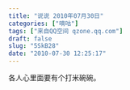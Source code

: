 ```yaml
---
title: "说说 2010年07月30日"
categories: ["嘀咕"]
tags: ["来自QQ空间 qzone.qq.com"]
draft: false
slug: "5SkB28"
date: "2010-07-30 12:25:17"
---
```


各人心里面要有个打米碗碗。
